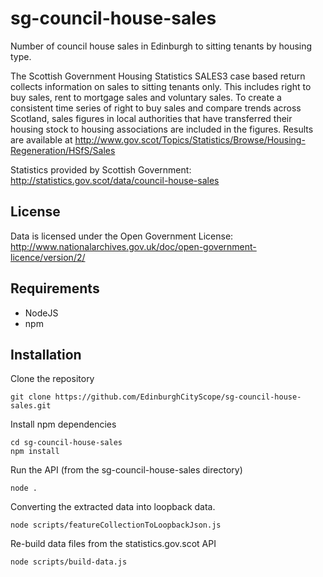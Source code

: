 # sg-council-house-sales
Number of council house sales in Edinburgh to sitting tenants by housing type.

The Scottish Government Housing Statistics SALES3 case based return collects information on sales to sitting tenants only. This includes right to buy sales, rent to mortgage sales and voluntary sales. To create a consistent time series of right to buy sales and compare trends across Scotland, sales figures in local authorities that have transferred their housing stock to housing associations are included in the figures. Results are available at http://www.gov.scot/Topics/Statistics/Browse/Housing-Regeneration/HSfS/Sales

Statistics provided by Scottish Government:  http://statistics.gov.scot/data/council-house-sales

## License

Data is licensed under the Open Government License: http://www.nationalarchives.gov.uk/doc/open-government-licence/version/2/

## Requirements

- NodeJS
- npm

## Installation

Clone the repository

```
git clone https://github.com/EdinburghCityScope/sg-council-house-sales.git
```

Install npm dependencies

```
cd sg-council-house-sales
npm install
```

Run the API (from the sg-council-house-sales directory)

```
node .
```

Converting the extracted data into loopback data.

```
node scripts/featureCollectionToLoopbackJson.js
```

Re-build data files from the statistics.gov.scot API

```
node scripts/build-data.js
```
